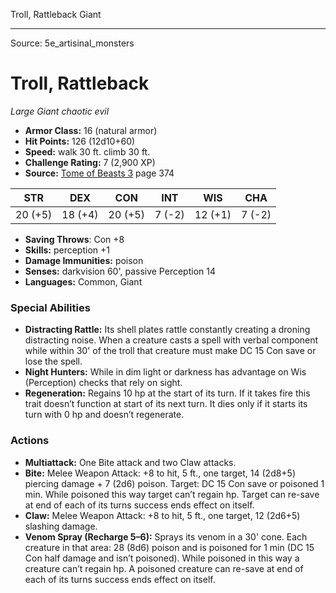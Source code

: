<MonsterName/>Troll, Rattleback</MonsterName>
<CreatureType/>Giant</CreatureType>



---

Source: 5e_artisinal_monsters

# Troll, Rattleback

*Large* *Giant* *chaotic evil*

- **Armor Class:** 16 (natural armor)
- **Hit Points:** 126 (12d10+60)
- **Speed:** walk 30 ft. climb 30 ft.
- **Challenge Rating:** 7 (2,900 XP)
- **Source:** [Tome of Beasts 3](https://koboldpress.com/kpstore/product/tome-of-beasts-3-for-5th-edition/) page 374

| STR | DEX | CON | INT | WIS | CHA |
| --- | --- | --- | --- | --- | --- |
| 20 (+5) | 18 (+4) | 20 (+5) | 7 (-2) | 12 (+1) | 7 (-2) |

- **Saving Throws**: Con +8
- **Skills:** perception +1
- **Damage Immunities:** poison
- **Senses:** darkvision 60', passive Perception 14
- **Languages:** Common, Giant

### Special Abilities

- **Distracting Rattle:** Its shell plates rattle constantly creating a droning distracting noise. When a creature casts a spell with verbal component while within 30' of the troll that creature must make DC 15 Con save or lose the spell.
- **Night Hunters:** While in dim light or darkness has advantage on Wis (Perception) checks that rely on sight.
- **Regeneration:** Regains 10 hp at the start of its turn. If it takes fire this trait doesn’t function at start of its next turn. It dies only if it starts its turn with 0 hp and doesn’t regenerate.

### Actions

- **Multiattack:** One Bite attack and two Claw attacks.
- **Bite:** Melee Weapon Attack: +8 to hit, 5 ft., one target, 14 (2d8+5) piercing damage + 7 (2d6) poison. Target: DC 15 Con save or poisoned 1 min. While poisoned this way target can’t regain hp. Target can re-save at end of each of its turns success ends effect on itself.
- **Claw:** Melee Weapon Attack: +8 to hit, 5 ft., one target, 12 (2d6+5) slashing damage.
- **Venom Spray (Recharge 5–6):** Sprays its venom in a 30' cone. Each creature in that area: 28 (8d6) poison and is poisoned for 1 min (DC 15 Con half damage and isn’t poisoned). While poisoned in this way a creature can’t regain hp. A poisoned creature can re-save at end of each of its turns success ends effect on itself.




